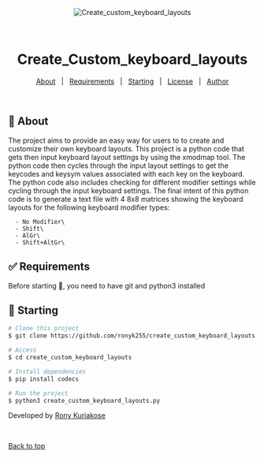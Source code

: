 <div align="center" id="top"> 
  <img src="./.github/app.gif" alt="Create_custom_keyboard_layouts" />

  &#xa0;

  <!-- <a href="https://create_custom_keyboard_layouts.netlify.app">Demo</a> -->
</div>

<h1 align="center">Create_Custom_keyboard_layouts</h1>

<p align="center">
 </p>

<!-- Status -->

<!-- <h4 align="center"> 
	🚧  Create_custom_keyboard_layouts 🚀 Under construction...  🚧
</h4> 

<hr> -->

<p align="center">
  <a href="#dart-about">About</a> &#xa0; | &#xa0; 
  <a href="#white_check_mark-requirements">Requirements</a> &#xa0; | &#xa0;
  <a href="#checkered_flag-starting">Starting</a> &#xa0; | &#xa0;
  <a href="#memo-license">License</a> &#xa0; | &#xa0;
  <a href="https://github.com/{{YOUR_GITHUB_USERNAME}}" target="_blank">Author</a>
</p>

<br>

## :dart: About ##

The project  aims to provide an easy way for users to to  create and customize their own keyboard layouts.
This project is a python code that gets then input keyboard layout settings by using the xmodmap tool. 
The python code then cycles through the input layout settings to get the keycodes and keysym values  associated with each key on the keyboard. 
The python code also includes checking for different modifier settings while cycling through the input keyboard settings.
The final intent of this python code is to generate a text file with 4 8x8 matrices showing the keyboard layouts for the following keyboard modifier types:

      - No Modifier\
      - Shift\
      - AlGr\
      - Shift+AltGr\

## :white_check_mark: Requirements ##

Before starting :checkered_flag:, you need to have git and python3 installed

## :checkered_flag: Starting ##

```bash
# Clone this project
$ git clone https://github.com/ronyk255/create_custom_keyboard_layouts

# Access
$ cd create_custom_keyboard_layouts

# Install dependencies
$ pip install codecs

# Run the project
$ python3 create_custom_keyboard_layouts.py

```

Developed by <a href="https://github.com/ronyk255" target="_blank">Rony Kuriakose</a>

&#xa0;

<a href="#top">Back to top</a>

